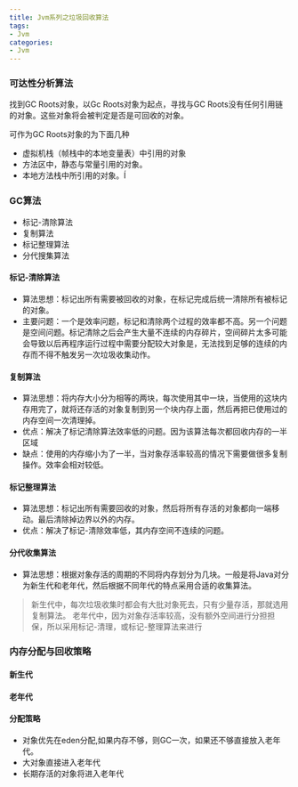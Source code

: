 ```yaml
---
title: Jvm系列之垃圾回收算法
tags:
- Jvm
categories:
- Jvm
---
```


### 可达性分析算法
找到GC Roots对象，以Gc Roots对象为起点，寻找与GC Roots没有任何引用链的对象。这些对象将会被判定是否是可回收的对象。

可作为GC Roots对象的为下面几种
- 虚拟机栈（帧栈中的本地变量表）中引用的对象
- 方法区中，静态与常量引用的对象。
- 本地方法栈中所引用的对象。Í

### GC算法
- 标记-清除算法
- 复制算法
- 标记整理算法
- 分代搜集算法


####  标记-清除算法
- 算法思想：标记出所有需要被回收的对象，在标记完成后统一清除所有被标记的对象。
- 主要问题：一个是效率问题，标记和清除两个过程的效率都不高。另一个问题是空间问题。标记清除之后会产生大量不连续的内存碎片，空间碎片太多可能会导致以后再程序运行过程中需要分配较大对象是，无法找到足够的连续的内存而不得不触发另一次垃圾收集动作。

#### 复制算法
- 算法思想：将内存大小分为相等的两块，每次使用其中一块，当使用的这块内存用完了，就将还存活的对象复制到另一个块内存上面，然后再把已使用过的内存空间一次清理掉。
- 优点：解决了标记清除算法效率低的问题。因为该算法每次都回收内存的一半区域
- 缺点：使用的内存缩小为了一半，当对象存活率较高的情况下需要做很多复制操作。效率会相对较低。


#### 标记整理算法
- 算法思想：标记出所有需要回收的对象，然后将所有存活的对象都向一端移动。最后清除掉边界以外的内存。
- 优点：解决了标记-清除效率低，其内存空间不连续的问题。


#### 分代收集算法
- 算法思想：根据对象存活的周期的不同将内存划分为几块。一般是将Java对分为新生代和老年代，然后根据不同年代的特点采用合适的收集算法。
> 新生代中，每次垃圾收集时都会有大批对象死去，只有少量存活，那就选用复制算法。
> 老年代中，因为对象存活率较高，没有额外空间进行分担担保，所以采用标记-清理，或标记-整理算法来进行


###  内存分配与回收策略

#### 新生代
#### 老年代

#### 分配策略
- 对象优先在eden分配,如果内存不够，则GC一次，如果还不够直接放入老年代。
- 大对象直接进入老年代
- 长期存活的对象将进入老年代


